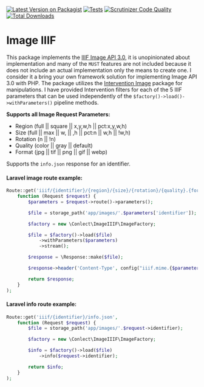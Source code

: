 [![Latest Version on Packagist](https://img.shields.io/packagist/v/conlect/image-iiif.svg?style=flat-square)](https://packagist.org/packages/conlect/image-iiif)
[![Tests](https://github.com/conlect/image-iiif/actions/workflows/run-tests.yml/badge.svg?branch=main)](https://github.com/conlect/image-iiif/actions/workflows/run-tests.yml)
[![Scrutinizer Code Quality](https://scrutinizer-ci.com/g/conlect/image-iiif/badges/quality-score.png?b=main)](https://scrutinizer-ci.com/g/conlect/image-iiif/?branch=main)
[![Total Downloads](https://img.shields.io/packagist/dt/conlect/image-iiif.svg?style=flat-square)](https://packagist.org/packages/conlect/image-iiif)

# Image IIIF

This package implements the [IIIF Image API 3.0](https://iiif.io/api/image/3.0/), it is unopinionated about implementation and many of the `MUST` features are not included because it does not include an actual implementation only the means to create one. I consider it a bring your own framework solution for implementing Image API 3.0 with PHP. The package utilizes the [Intervention Image](http://image.intervention.io/) package for manipulations. I have provided Intervention filters for each of the 5 IIIF parameters that can be used independently of the `$factory()->load()->withParameters()` pipeline methods.

**Supports all Image Request Parameters:**

-   Region (full || square || x,y,w,h || pct:x,y,w,h)
-   Size (full || max || w, || ,h || pct:n || w,h || !w,h)
-   Rotation (n || !n)
-   Quality (color || gray || default)
-   Format (jpg || tif || png || gif || webp)

Supports the `info.json` response for an identifier.

#### Laravel image route example:

```php
Route::get('iiif/{identifier}/{region}/{size}/{rotation}/{quality}.{format}',
    function (Request $request) {
        $parameters = $request->route()->parameters();

        $file = storage_path('app/images/'.$parameters['identifier']);

        $factory = new \Conlect\ImageIIIF\ImageFactory;

        $file = $factory()->load($file)
            ->withParameters($parameters)
            ->stream();

        $response = \Response::make($file);

        $response->header('Content-Type', config("iiif.mime.{$parameters['format']}"));

        return $response;
    }
);

```

#### Laravel info route example:

```php
Route::get('iiif/{identifier}/info.json',
    function (Request $request) {
        $file = storage_path('app/images/'.$request->identifier);

        $factory = new \Conlect\ImageIIIF\ImageFactory;

        $info = $factory()->load($file)
            ->info($request->identifier);

        return $info;
    }
);
```
